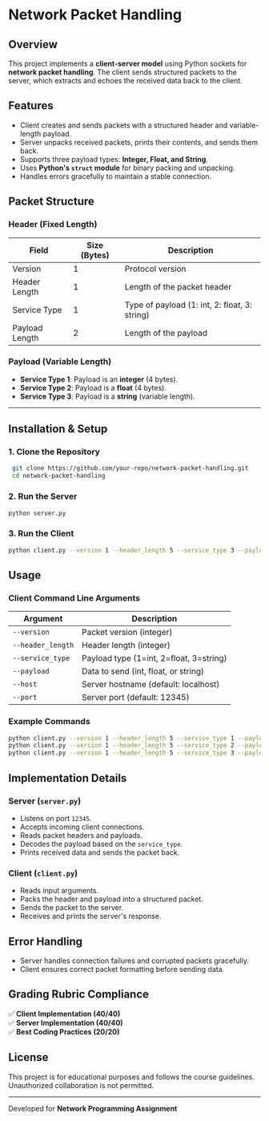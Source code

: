 # Network Packet Handling

## Overview
This project implements a **client-server model** using Python sockets for **network packet handling**. The client sends structured packets to the server, which extracts and echoes the received data back to the client.

## Features
- Client creates and sends packets with a structured header and variable-length payload.
- Server unpacks received packets, prints their contents, and sends them back.
- Supports three payload types: **Integer, Float, and String**.
- Uses **Python's `struct` module** for binary packing and unpacking.
- Handles errors gracefully to maintain a stable connection.

## Packet Structure
### **Header (Fixed Length)**
| Field          | Size (Bytes) | Description              |
|---------------|-------------|--------------------------|
| Version       | 1           | Protocol version         |
| Header Length | 1           | Length of the packet header |
| Service Type  | 1           | Type of payload (1: int, 2: float, 3: string) |
| Payload Length| 2           | Length of the payload |

### **Payload (Variable Length)**
- **Service Type 1**: Payload is an **integer** (4 bytes).
- **Service Type 2**: Payload is a **float** (4 bytes).
- **Service Type 3**: Payload is a **string** (variable length).

---

## Installation & Setup
### **1. Clone the Repository**
```sh
 git clone https://github.com/your-repo/network-packet-handling.git
 cd network-packet-handling
```

### **2. Run the Server**
```sh
python server.py
```

### **3. Run the Client**
```sh
python client.py --version 1 --header_length 5 --service_type 3 --payload "Hello Server!"
```

## Usage
### **Client Command Line Arguments**
| Argument          | Description |
|------------------|-------------|
| `--version`      | Packet version (integer) |
| `--header_length` | Header length (integer) |
| `--service_type`  | Payload type (1=int, 2=float, 3=string) |
| `--payload`       | Data to send (int, float, or string) |
| `--host`         | Server hostname (default: localhost) |
| `--port`         | Server port (default: 12345) |

### **Example Commands**
```sh
python client.py --version 1 --header_length 5 --service_type 1 --payload 100
python client.py --version 1 --header_length 5 --service_type 2 --payload 3.14
python client.py --version 1 --header_length 5 --service_type 3 --payload "Hello World!"
```

## Implementation Details
### **Server (`server.py`)**
- Listens on port `12345`.
- Accepts incoming client connections.
- Reads packet headers and payloads.
- Decodes the payload based on the `service_type`.
- Prints received data and sends the packet back.

### **Client (`client.py`)**
- Reads input arguments.
- Packs the header and payload into a structured packet.
- Sends the packet to the server.
- Receives and prints the server's response.

## Error Handling
- Server handles connection failures and corrupted packets gracefully.
- Client ensures correct packet formatting before sending data.

## Grading Rubric Compliance
✅ **Client Implementation (40/40)**  
✅ **Server Implementation (40/40)**  
✅ **Best Coding Practices (20/20)**  

## License
This project is for educational purposes and follows the course guidelines. Unauthorized collaboration is not permitted.

---

Developed for **Network Programming Assignment**


